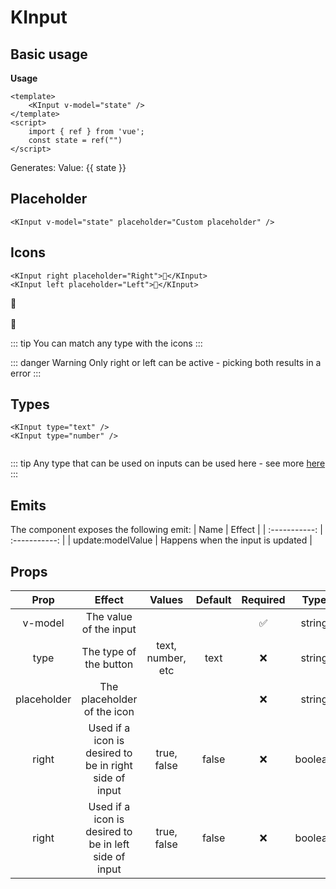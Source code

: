 <script setup>
    import { KInput } from '../../dist/kkore.mjs';
    import { ref } from 'vue';

    const state = ref("")
</script> 
# KInput

## Basic usage
**Usage**
```vue{4}
<template>
    <KInput v-model="state" />
</template>
<script>
    import { ref } from 'vue';
    const state = ref("")
</script>
```
Generates:
<KInput v-model="state" />
Value: {{ state }}

## Placeholder
```vue{4}
<KInput v-model="state" placeholder="Custom placeholder" />
```
<KInput placeholder="Custom placeholder" />

## Icons
```vue{4}
<KInput right placeholder="Right">🎉</KInput>
<KInput left placeholder="Left">🎉</KInput>
```
<div style="gap: 1rem; display: flex; flex-direction: column">
    <KInput right placeholder="Right">🎉</KInput>
    <KInput left placeholder="Left">🎉</KInput>
</div>

::: tip
You can match any type with the icons
:::

::: danger Warning
Only right or left can be active - picking both results in a error
:::

## Types
```vue{4}
<KInput type="text" />
<KInput type="number" />
```
<div style="gap: 1rem; display: flex; flex-direction: column">
    <KInput type="text" />
    <KInput type="number" />
</div>

::: tip
Any type that can be used on inputs can be used here - see more [here](https://www.w3schools.com/html/html_form_input_types.asp)
:::



## Emits
The component exposes the following emit:
| Name        |      Effect     | 
| :-----------: | :-----------: |
| update:modelValue | Happens when the input is updated |

## Props
| Prop | Effect | Values | Default | Required | Type |
|:-:|:-:|:-:|:-:|:-:|:-:|
| v-model | The value of the input | | | :white_check_mark: | string |
| type | The type of the button | text, number, etc | text | :x: | string |
| placeholder| The placeholder of the icon | | | :x: | string |
| right | Used if a icon is desired to be in right side of input | true, false | false | :x: | boolean
| right | Used if a icon is desired to be in left side of input | true, false | false | :x: | boolean